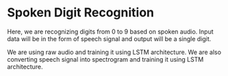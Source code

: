 # Spoken Digit Recognition

Here, we are recognizing digits from 0 to 9 based on spoken audio. Input data will be in the form of speech signal and output will be a single digit.

We are using raw audio and training it using LSTM architecture. We are also converting speech signal into spectrogram and training it using LSTM architecture.
